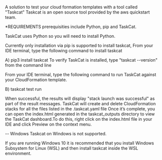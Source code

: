 A solution to test your cloud formation templates with a tool called "Taskcat"
Taskcat is an open source tool provided by the aws quickstart team.


*REQUIREMENTS 
prerequisities include Python, pip and TaskCat.

TaskCat uses Python so you will need to install Python.

Currently only installation via pip is supported to install taskcat, From your IDE terminal, type the following command to install taskcat

A) pip3 install taskcat
To verify TaskCat is installed, type "taskcat --version" from the command line

From your IDE terminal, type the following command to run TaskCat against your CloudFormation template.

B) taskcat test run 

When successful, the results will display "stack launch was successful" as part of the result messages.
TaskCat will create and delete CloudFormation stacks for all the files listed in the .taskcat.yaml file
Once it’s complete, you can open the index.html generated in the taskcat_outputs directory to view the TaskCat dashboard.To do this, right click on the index.html file in your IDE and click Preview on the context menu.


-- Windows
Taskcat on Windows is not supported.

If you are running Windows 10 it is recommended that you install Windows Subsystem for Linux (WSL) and then install taskcat inside the WSL environment.